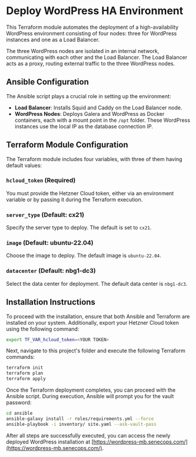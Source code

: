 # Deploy WordPress HA Environment

This Terraform module automates the deployment of a high-availability WordPress environment consisting of four nodes: three for WordPress instances and one as a Load Balancer.

The three WordPress nodes are isolated in an internal network, communicating with each other and the Load Balancer. The Load Balancer acts as a proxy, routing external traffic to the three WordPress nodes.

## Ansible Configuration

The Ansible script plays a crucial role in setting up the environment:

- **Load Balancer**: Installs Squid and Caddy on the Load Balancer node.
- **WordPress Nodes**: Deploys Galera and WordPress as Docker containers, each with a mount point in the `/opt` folder. These WordPress instances use the local IP as the database connection IP.

## Terraform Module Configuration

The Terraform module includes four variables, with three of them having default values:

### `hcloud_token` (Required)
You must provide the Hetzner Cloud token, either via an environment variable or by passing it during the Terraform execution.

### `server_type` (Default: cx21)
Specify the server type to deploy. The default is set to `cx21`.

### `image` (Default: ubuntu-22.04)
Choose the image to deploy. The default image is `ubuntu-22.04`.

### `datacenter` (Default: nbg1-dc3)
Select the data center for deployment. The default data center is `nbg1-dc3`.

## Installation Instructions

To proceed with the installation, ensure that both Ansible and Terraform are installed on your system. Additionally, export your Hetzner Cloud token using the following command:

```bash
export TF_VAR_hcloud_token=<YOUR TOKEN>
```

Next, navigate to this project's folder and execute the following Terraform commands:

```bash
terraform init
terraform plan
terraform apply
```

Once the Terraform deployment completes, you can proceed with the Ansible script. During execution, Ansible will prompt you for the vault password:

```bash
cd ansible
ansible-galaxy install -r roles/requirements.yml --force
ansible-playbook -i inventory/ site.yaml --ask-vault-pass
```

After all steps are successfully executed, you can access the newly deployed WordPress installation at [https://wordpress-mb.senecops.com/](https://wordpress-mb.senecops.com/).